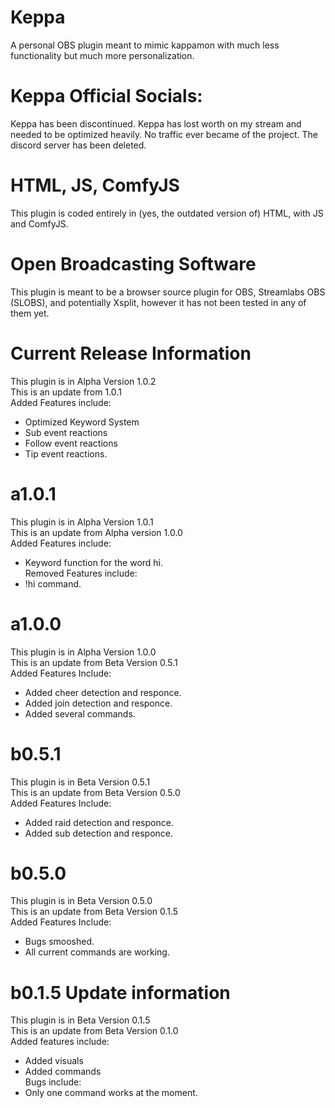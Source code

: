 # Keppa
A personal OBS plugin meant to mimic kappamon with much less functionality but much more personalization.
# Keppa Official Socials:
Keppa has been discontinued. Keppa has lost worth on my stream and needed to be optimized heavily.
No traffic ever became of the project. The discord server has been deleted.
# HTML, JS, ComfyJS
This plugin is coded entirely in (yes, the outdated version of) HTML, with JS and ComfyJS.
# Open Broadcasting Software
This plugin is meant to be a browser source plugin for OBS, Streamlabs OBS (SLOBS), and potentially Xsplit, however it has not been tested in any of them yet.
# Current Release Information
This plugin is in Alpha Version 1.0.2 <br>
This is an update from 1.0.1 <br>
Added Features include: <br>
* Optimized Keyword System <br>
* Sub event reactions <br>
* Follow event reactions <br>
* Tip event reactions. <br>
# a1.0.1
This plugin is in Alpha Version 1.0.1 <br>
This is an update from Alpha version 1.0.0 <br>
Added Features include: <br>
* Keyword function for the word hi. <br>
Removed Features include: <br>
* !hi command. <br>
# a1.0.0
This plugin is in Alpha Version 1.0.0 <br>
This is an update from Beta Version 0.5.1 <br>
Added Features Include: <br>
* Added cheer detection and responce. <br>
* Added join detection and responce. <br>
* Added several commands. <br>
# b0.5.1
This plugin is in Beta Version 0.5.1 <br>
This is an update from Beta Version 0.5.0 <br>
Added Features Include: <br>
* Added raid detection and responce. <br>
* Added sub detection and responce. <br>
# b0.5.0
This plugin is in Beta Version 0.5.0 <br>
This is an update from Beta Version 0.1.5 <br>
Added Features Include:<br>
* Bugs smooshed.<br>
* All current commands are working. <br>
# b0.1.5 Update information 
This plugin is in Beta Version 0.1.5 <br>
This is an update from Beta Version 0.1.0 <br>
Added features include: <br>
* Added visuals <br>
* Added commands <br>
Bugs include: <br>
* Only one command works at the moment. <br>
